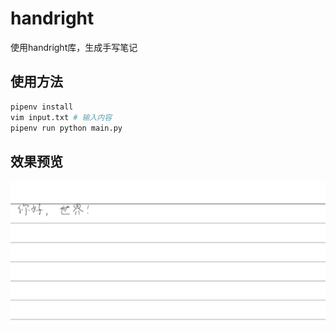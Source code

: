 # handright

使用handright库，生成手写笔记

## 使用方法

```sh
pipenv install
vim input.txt # 输入内容
pipenv run python main.py
```

## 效果预览

![0](assets/0.jpg)
